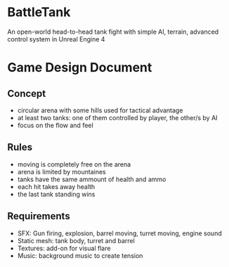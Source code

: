 # BattleTank
An open-world head-to-head tank fight with simple AI, terrain, advanced control system in Unreal Engine 4

# Game Design Document

## Concept
- circular arena with some hills used for tactical advantage
- at least two tanks: one of them controlled by player, the other/s by AI
- focus on the flow and feel
## Rules
- moving is completely free on the arena
- arena is limited by mountaines
- tanks have the same ammount of health and ammo
- each hit takes away health
- the last tank standing wins
## Requirements
- SFX: Gun firing, explosion, barrel moving, turret moving, engine sound
- Static mesh: tank body, turret and barrel
- Textures: add-on for visual flare
- Music: background music to create tension
